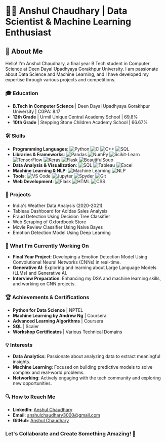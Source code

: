 # 👨‍💻 Anshul Chaudhary | Data Scientist & Machine Learning Enthusiast
## 🌟 About Me
Hello! I'm Anshul Chaudhary, a final year B.Tech student in Computer Science at Deen Dayal Upadhyaya Gorakhpur University. I am passionate about Data Science and Machine Learning, and I have developed my expertise through various projects and competitions.
### 🎓 Education
- **B.Tech in Computer Science** | Deen Dayal Upadhyaya Gorakhpur University | CGPA: 8.17
- **12th Grade** | Urmil Unique Central Academy School | 69.8%
- **10th Grade** | Stepping Stone Children Academy School | 66.67%
### 🛠️ Skills
- **Programming Languages**: ![Python](https://img.shields.io/badge/-Python-3776AB?logo=python&logoColor=white) ![C](https://img.shields.io/badge/-C-A8B9CC?logo=c&logoColor=white) ![C++](https://img.shields.io/badge/-C++-00599C?logo=c%2B%2B&logoColor=white) ![SQL](https://img.shields.io/badge/-SQL-4479A1?logo=postgresql&logoColor=white)
- **Libraries & Frameworks**: ![Pandas](https://img.shields.io/badge/-Pandas-150458?logo=pandas&logoColor=white) ![NumPy](https://img.shields.io/badge/-NumPy-013243?logo=numpy&logoColor=white) ![Scikit-Learn](https://img.shields.io/badge/-Scikit--Learn-F7931E?logo=scikit-learn&logoColor=white) ![TensorFlow](https://img.shields.io/badge/-TensorFlow-FF6F00?logo=tensorflow&logoColor=white) ![Keras](https://img.shields.io/badge/-Keras-D00000?logo=keras&logoColor=white) ![Flask](https://img.shields.io/badge/-Flask-000000?logo=flask&logoColor=white) ![BeautifulSoup](https://img.shields.io/badge/-BeautifulSoup-009688?logo=beautifulsoup&logoColor=white)
- **Data Analysis & Visualization**: ![SQL](https://img.shields.io/badge/-SQL-4479A1?logo=postgresql&logoColor=white) ![Tableau](https://img.shields.io/badge/-Tableau-E97627?logo=tableau&logoColor=white) ![Excel](https://img.shields.io/badge/-Excel-217346?logo=microsoft-excel&logoColor=white)
- **Machine Learning & NLP**: ![Machine Learning](https://img.shields.io/badge/-Machine%20Learning-FF6F00?logo=tensorflow&logoColor=white) ![NLP](https://img.shields.io/badge/-NLP-ff3e00?logo=numpy&logoColor=white)
- **Tools**: ![VS Code](https://img.shields.io/badge/-VS%20Code-007ACC?logo=visual-studio-code&logoColor=white) ![Jupyter](https://img.shields.io/badge/-Jupyter-F37626?logo=jupyter&logoColor=white) ![Spyder](https://img.shields.io/badge/-Spyder-FF0000?logo=spyder-ide&logoColor=white) ![Git](https://img.shields.io/badge/-Git-F05032?logo=git&logoColor=white)
- **Web Development**: ![Flask](https://img.shields.io/badge/-Flask-000000?logo=flask&logoColor=white) ![HTML](https://img.shields.io/badge/-HTML5-E34F26?logo=html5&logoColor=white) ![CSS](https://img.shields.io/badge/-CSS3-1572B6?logo=css3&logoColor=white)
### 💼 Projects
- India's Weather Data Analysis (2020-2021)
- Tableau Dashboard for Adidas Sales Analysis
- Fraud Detection Using Decision Tree Classifier
- Web Scraping of Oxfordbook Store
- Movie Review Classifier Using Naive Bayes
- Emotion Detection Model Using Deep Learning
### 🚀 What I'm Currently Working On
- **Final Year Project**: Developing a Emotion Detection Model Using Convolutional Neural Networks (CNNs) in real-time.
- **Generative AI**: Exploring and learning about Large Language Models (LLMs) and Generative AI.
- **Interview Preparation**: Enhancing my DSA and machine learning skills, and working on CNN projects.
### 🏆 Achievements & Certifications
- **Python for Data Science** | NPTEL
- **Machine Learning by Andrew Ng** | Coursera
- **Advanced Learning Algorithms** | Coursera
- **SQL** | Scaler
- **Workshop Certificates** | Various Technical Domains
### 💡 Interests
- **Data Analytics**: Passionate about analyzing data to extract meaningful insights.
- **Machine Learning**: Focused on building predictive models to solve complex and real-world problems.
- **Networking**: Actively engaging with the tech community and exploring new opportunities.
### 🔍 How to Reach Me
- **LinkedIn**: [Anshul Chaudhary](https://www.linkedin.com/in/anshul-chaudhary-b571b5251/)
- **Email**: anshulchaudhary3000@gmail.com
- **GitHub**: [Anshul Chaudhary](https://github.com/anshul-3000)
### **Let's Collaborate and Create Something Amazing! 🌟**

